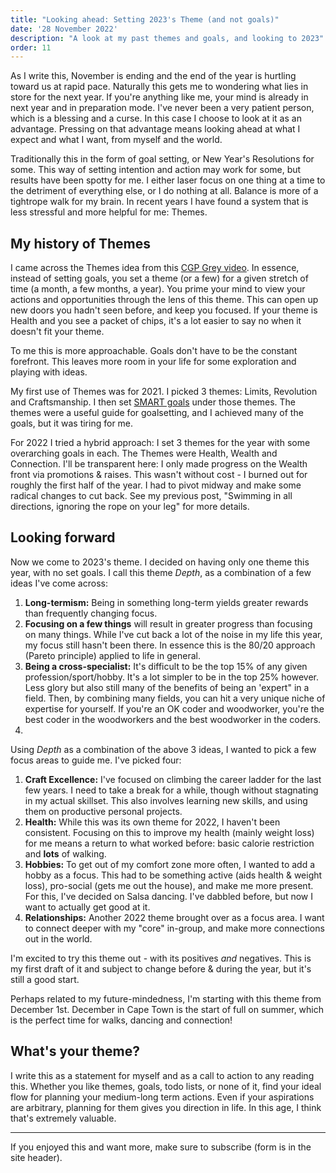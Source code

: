 ```yaml
---
title: "Looking ahead: Setting 2023's Theme (and not goals)"
date: '28 November 2022'
description: "A look at my past themes and goals, and looking to 2023"
order: 11
---
```


As I write this, November is ending and the end of the year is hurtling toward us at rapid pace. Naturally this gets me to wondering what lies in store for the next year. If you're anything like me, your mind is already in next year and in preparation mode. I've never been a very patient person, which is a blessing and a curse. In this case I choose to look at it as an advantage. Pressing on that advantage means looking ahead at what I expect and what I want, from myself and the world.

Traditionally this in the form of goal setting, or New Year's Resolutions for some. This way of setting intention and action may work for some, but results have been spotty for me. I either laser focus on one thing at a time to the detriment of everything else, or I do nothing at all. Balance is more of a tightrope walk for my brain. In recent years I have found a system that is less stressful and more helpful for me: Themes.

## My history of Themes

I came across the Themes idea from this [CGP Grey video](https://www.youtube.com/watch?v=NVGuFdX5guE). In essence, instead of setting goals, you set a theme (or a few) for a given stretch of time (a month, a few months, a year). You prime your mind to view your actions and opportunities through the lens of this theme. This can open up new doors you hadn't seen before, and keep you focused. If your theme is Health and you see a packet of chips, it's a lot easier to say no when it doesn't fit your theme.

To me this is more approachable. Goals don't have to be the constant forefront. This leaves more room in your life for some exploration and playing with ideas.

My first use of Themes was for 2021. I picked 3 themes: Limits, Revolution and Craftsmanship. I then set [SMART goals](https://en.wikipedia.org/wiki/SMART_criteria) under those themes. The themes were a useful guide for goalsetting, and I achieved many of the goals, but it was tiring for me.

For 2022 I tried a hybrid approach: I set 3 themes for the year with some overarching goals in each. The Themes were Health, Wealth and Connection. I'll be transparent here: I only made progress on the Wealth front via promotions & raises. This wasn't without cost - I burned out for roughly the first half of the year. I had to pivot midway and make some radical changes to cut back. See my previous post, "Swimming in all directions, ignoring the rope on your leg" for more details.

## Looking forward

Now we come to 2023's theme. I decided on having only one theme this year, with no set goals. I call this theme *Depth*, as a combination of a few ideas I've come across:
1. **Long-termism:** Being in something long-term yields greater rewards than frequently changing focus.
2. **Focusing on a few things** will result in greater progress than focusing on many things. While I've cut back a lot of the noise in my life this year, my focus still hasn't been there. In essence this is the 80/20 approach (Pareto principle) applied to life in general.
3. **Being a cross-specialist:** It's difficult to be the top 15% of any given profession/sport/hobby. It's a lot simpler to be in the top 25% however. Less glory but also still many of the benefits of being an 'expert" in a field. Then, by combining many fields, you can hit a very unique niche of expertise for yourself. If you're an OK coder and woodworker, you're the best coder in the woodworkers and the best woodworker in the coders.
4.
Using *Depth* as a combination of the above 3 ideas, I wanted to pick a few focus areas to guide me. I've picked four:
1. **Craft Excellence:** I've focused on climbing the career ladder for the last few years. I need to take a break for a while, though without stagnating in my actual skillset. This also involves learning new skills, and using them on productive personal projects.
2. **Health:** While this was its own theme for 2022, I haven't been consistent. Focusing on this to improve my health (mainly weight loss) for me means a return to what worked before: basic calorie restriction and **lots** of walking.
3. **Hobbies:** To get out of my comfort zone more often, I wanted to add a hobby as a focus. This had to be something active (aids health & weight loss), pro-social (gets me out the house), and make me more present. For this, I've decided on Salsa dancing. I've dabbled before, but now I want to actually get good at it.
4. **Relationships:** Another 2022 theme brought over as a focus area. I want to connect deeper with my "core" in-group, and make more connections out in the world.

I'm excited to try this theme out - with its positives *and* negatives. This is my first draft of it and subject to change before & during the year, but it's still a good start.

Perhaps related to my future-mindedness, I'm starting with this theme from December 1st. December in Cape Town is the start of full on summer, which is the perfect time for walks, dancing and connection!

## What's your theme?

I write this as a statement for myself and as a call to action to any reading this. Whether you like themes, goals, todo lists, or none of it, find your ideal flow for planning your medium-long term actions. Even if your aspirations are arbitrary, planning for them gives you direction in life. In this age, I think that's extremely valuable.

---

If you enjoyed this and want more, make sure to subscribe (form is in the site header).
